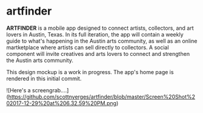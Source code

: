 # artfinder
**ARTFINDER** is a mobile app designed to connect artists, collectors, and art lovers in Austin, Texas. In its full iteration, the app will contain a weekly guide to what's happening in the Austin arts community, as well as an online martketplace where artists can sell directly to collectors. A social component will invite creatives and arts lovers to connect and strengthen the Austin arts community.

This design mockup is a work in progress. The app's home page is rendered in this initial commit. 

![Here's a screengrab....] (https://github.com/scottnyerges/artfinder/blob/master/Screen%20Shot%202017-12-29%20at%206.32.59%20PM.png)
